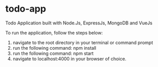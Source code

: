 # todo-app
Todo Application built with Node.Js, ExpressJs, MongoDB and VueJs 

To run the application, follow the steps below:
1) navigate to the root directory in your terminal or command prompt 
2) run the following command: npm install
3) run the following command: npm start
4) navigate to localhost:4000 in your browser of choice.
